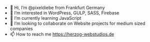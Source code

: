 - 👋 Hi, I’m @pixeldiebe from Frankfurt Germany
- 👀 I’m interested in WordPress, GULP, SASS, Firebase
- 🌱 I’m currently learning JavaScript
- 💞️ I’m looking to collaborate on Website projects for medium sized companies
- 📫 How to reach me https://herzog-webstudios.de

<!---
pixeldiebe/pixeldiebe is a ✨ special ✨ repository because its `README.md` (this file) appears on your GitHub profile.
You can click the Preview link to take a look at your changes.
--->
